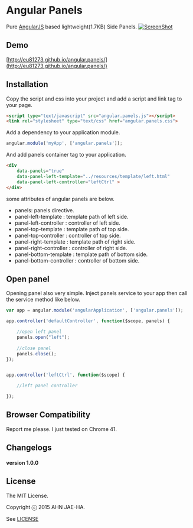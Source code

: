 Angular Panels
================

Pure [AngularJS](http://www.angularjs.org) based lightweight(1.7KB) Side Panels. 
[![ScreenShot](https://rawgit.com/eu81273/angular.panels/gh-pages/images/preview.png)](http://eu81273.github.io/angular.panels/)


## Demo

[http://eu81273.github.io/angular.panels/](http://eu81273.github.io/angular.panels/)



## Installation

Copy the script and css into your project and add a script and link tag to your page.

```html
<script type="text/javascript" src="angular.panels.js"></script>
<link rel="stylesheet" type="text/css" href="angular.panels.css">
```

Add a dependency to your application module.

```javascript
angular.module('myApp', ['angular.panels']);
```

And add panels container tag to your application.

```html
<div
	data-panels="true"
	data-panel-left-template="../resources/template/left.html"
	data-panel-left-controller="leftCtrl" >
</div>

```

some attributes of angular panels are below.

- panels: panels directive.
- panel-left-template : template path of left side.
- panel-left-controller : controller of left side.
- panel-top-template : template path of top side.
- panel-top-controller : controller of top side.
- panel-right-template : template path of right side.
- panel-right-controller : controller of right side.
- panel-bottom-template : template path of bottom side.
- panel-bottom-controller : controller of bottom side.


## Open panel

Opening panel also very simple. Inject panels service to your app then call the service method like below.


```javascript
var app = angular.module('angularApplication', ['angular.panels']);

app.controller('defaultController', function($scope, panels) {

	//open left panel
	panels.open("left");
	
	//close panel
	panels.close();
});


app.controller('leftCtrl', function($scope) {

	//left panel controller

});

```

## Browser Compatibility

Report me please. I just tested on Chrome 41.

## Changelogs


#### version 1.0.0


## License

The MIT License.

Copyright ⓒ 2015 AHN JAE-HA.

See [LICENSE](https://github.com/eu81273/angular.panels/blob/master/LICENSE)
